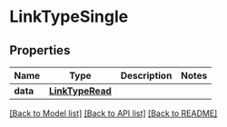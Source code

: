 # LinkTypeSingle


## Properties
Name | Type | Description | Notes
------------ | ------------- | ------------- | -------------
**data** | [**LinkTypeRead**](LinkTypeRead.md) |  | 

[[Back to Model list]](../README.md#documentation-for-models) [[Back to API list]](../README.md#documentation-for-api-endpoints) [[Back to README]](../README.md)


